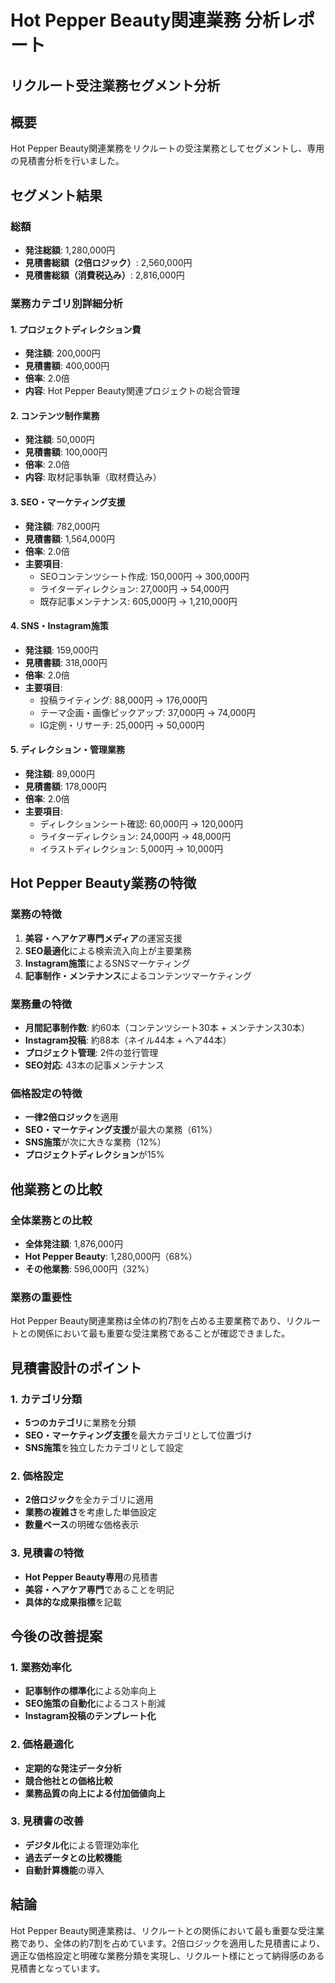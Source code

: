 # Hot Pepper Beauty関連業務 分析レポート
## リクルート受注業務セグメント分析

## 概要
Hot Pepper Beauty関連業務をリクルートの受注業務としてセグメントし、専用の見積書分析を行いました。

## セグメント結果

### 総額
- **発注総額**: 1,280,000円
- **見積書総額（2倍ロジック）**: 2,560,000円
- **見積書総額（消費税込み）**: 2,816,000円

### 業務カテゴリ別詳細分析

#### 1. プロジェクトディレクション費
- **発注額**: 200,000円
- **見積書額**: 400,000円
- **倍率**: 2.0倍
- **内容**: Hot Pepper Beauty関連プロジェクトの総合管理

#### 2. コンテンツ制作業務
- **発注額**: 50,000円
- **見積書額**: 100,000円
- **倍率**: 2.0倍
- **内容**: 取材記事執筆（取材費込み）

#### 3. SEO・マーケティング支援
- **発注額**: 782,000円
- **見積書額**: 1,564,000円
- **倍率**: 2.0倍
- **主要項目**:
  - SEOコンテンツシート作成: 150,000円 → 300,000円
  - ライターディレクション: 27,000円 → 54,000円
  - 既存記事メンテナンス: 605,000円 → 1,210,000円

#### 4. SNS・Instagram施策
- **発注額**: 159,000円
- **見積書額**: 318,000円
- **倍率**: 2.0倍
- **主要項目**:
  - 投稿ライティング: 88,000円 → 176,000円
  - テーマ企画・画像ピックアップ: 37,000円 → 74,000円
  - IG定例・リサーチ: 25,000円 → 50,000円

#### 5. ディレクション・管理業務
- **発注額**: 89,000円
- **見積書額**: 178,000円
- **倍率**: 2.0倍
- **主要項目**:
  - ディレクションシート確認: 60,000円 → 120,000円
  - ライターディレクション: 24,000円 → 48,000円
  - イラストディレクション: 5,000円 → 10,000円

## Hot Pepper Beauty業務の特徴

### 業務の特徴
1. **美容・ヘアケア専門メディア**の運営支援
2. **SEO最適化**による検索流入向上が主要業務
3. **Instagram施策**によるSNSマーケティング
4. **記事制作・メンテナンス**によるコンテンツマーケティング

### 業務量の特徴
- **月間記事制作数**: 約60本（コンテンツシート30本 + メンテナンス30本）
- **Instagram投稿**: 約88本（ネイル44本 + ヘア44本）
- **プロジェクト管理**: 2件の並行管理
- **SEO対応**: 43本の記事メンテナンス

### 価格設定の特徴
- **一律2倍ロジック**を適用
- **SEO・マーケティング支援**が最大の業務（61%）
- **SNS施策**が次に大きな業務（12%）
- **プロジェクトディレクション**が15%

## 他業務との比較

### 全体業務との比較
- **全体発注額**: 1,876,000円
- **Hot Pepper Beauty**: 1,280,000円（68%）
- **その他業務**: 596,000円（32%）

### 業務の重要性
Hot Pepper Beauty関連業務は全体の約7割を占める主要業務であり、リクルートとの関係において最も重要な受注業務であることが確認できました。

## 見積書設計のポイント

### 1. カテゴリ分類
- **5つのカテゴリ**に業務を分類
- **SEO・マーケティング支援**を最大カテゴリとして位置づけ
- **SNS施策**を独立したカテゴリとして設定

### 2. 価格設定
- **2倍ロジック**を全カテゴリに適用
- **業務の複雑さ**を考慮した単価設定
- **数量ベース**の明確な価格表示

### 3. 見積書の特徴
- **Hot Pepper Beauty専用**の見積書
- **美容・ヘアケア専門**であることを明記
- **具体的な成果指標**を記載

## 今後の改善提案

### 1. 業務効率化
- **記事制作の標準化**による効率向上
- **SEO施策の自動化**によるコスト削減
- **Instagram投稿のテンプレート化**

### 2. 価格最適化
- **定期的な発注データ分析**
- **競合他社との価格比較**
- **業務品質の向上による付加価値向上**

### 3. 見積書の改善
- **デジタル化**による管理効率化
- **過去データとの比較機能**
- **自動計算機能**の導入

## 結論
Hot Pepper Beauty関連業務は、リクルートとの関係において最も重要な受注業務であり、全体の約7割を占めています。2倍ロジックを適用した見積書により、適正な価格設定と明確な業務分類を実現し、リクルート様にとって納得感のある見積書となっています。
